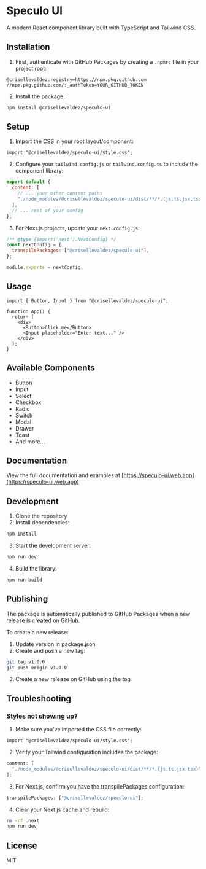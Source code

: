 # Speculo UI

A modern React component library built with TypeScript and Tailwind CSS.

## Installation

1. First, authenticate with GitHub Packages by creating a `.npmrc` file in your project root:

```
@crisellevaldez:registry=https://npm.pkg.github.com
//npm.pkg.github.com/:_authToken=YOUR_GITHUB_TOKEN
```

2. Install the package:

```bash
npm install @crisellevaldez/speculo-ui
```

## Setup

1. Import the CSS in your root layout/component:

```tsx
import "@crisellevaldez/speculo-ui/style.css";
```

2. Configure your `tailwind.config.js` or `tailwind.config.ts` to include the component library:

```js
export default {
  content: [
    // ... your other content paths
    "./node_modules/@crisellevaldez/speculo-ui/dist/**/*.{js,ts,jsx,tsx}",
  ],
  // ... rest of your config
};
```

3. For Next.js projects, update your `next.config.js`:

```js
/** @type {import('next').NextConfig} */
const nextConfig = {
  transpilePackages: ["@crisellevaldez/speculo-ui"],
};

module.exports = nextConfig;
```

## Usage

```tsx
import { Button, Input } from "@crisellevaldez/speculo-ui";

function App() {
  return (
    <div>
      <Button>Click me</Button>
      <Input placeholder="Enter text..." />
    </div>
  );
}
```

## Available Components

- Button
- Input
- Select
- Checkbox
- Radio
- Switch
- Modal
- Drawer
- Toast
- And more...

## Documentation

View the full documentation and examples at [https://speculo-ui.web.app](https://speculo-ui.web.app)

## Development

1. Clone the repository
2. Install dependencies:

```bash
npm install
```

3. Start the development server:

```bash
npm run dev
```

4. Build the library:

```bash
npm run build
```

## Publishing

The package is automatically published to GitHub Packages when a new release is created on GitHub.

To create a new release:

1. Update version in package.json
2. Create and push a new tag:

```bash
git tag v1.0.0
git push origin v1.0.0
```

3. Create a new release on GitHub using the tag

## Troubleshooting

### Styles not showing up?

1. Make sure you've imported the CSS file correctly:

```tsx
import "@crisellevaldez/speculo-ui/style.css";
```

2. Verify your Tailwind configuration includes the package:

```js
content: [
  "./node_modules/@crisellevaldez/speculo-ui/dist/**/*.{js,ts,jsx,tsx}",
];
```

3. For Next.js, confirm you have the transpilePackages configuration:

```js
transpilePackages: ["@crisellevaldez/speculo-ui"];
```

4. Clear your Next.js cache and rebuild:

```bash
rm -rf .next
npm run dev
```

## License

MIT
